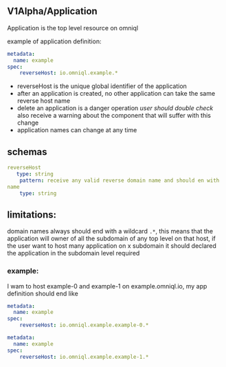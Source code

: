 ## V1Alpha/Application

Application is the top level resource on omniql

example of application definition:

```yaml
metadata:
  name: example
spec:
    reverseHost: io.omniql.example.*
```   

- reverseHost is the unique global  identifier of the application
- after an application is created, no other application  can take the same reverse host name
- delete an application is a danger operation *user should double check* also receive  a  warning about the component that will suffer with this change 
- application names can change at any time 

## schemas 

```yaml
reverseHost
   type: string
    pattern: receive any valid reverse domain name and should en with .*
name
    type: string
```

## limitations:

domain names always should end with a wildcard `.*`, this means that the application will owner of all the subdomain of any top level on that host,
if the user want to host many application on x subdomain it should declared the application in the subdomain level required 


### example:

I wam to host example-0 and example-1 on example.omniql.io, my app definition should end like


```yaml
metadata:
  name: example
spec:
    reverseHost: io.omniql.example.example-0.*
```   

```yaml
metadata:
  name: example
spec:
    reverseHost: io.omniql.example.example-1.*
```   
